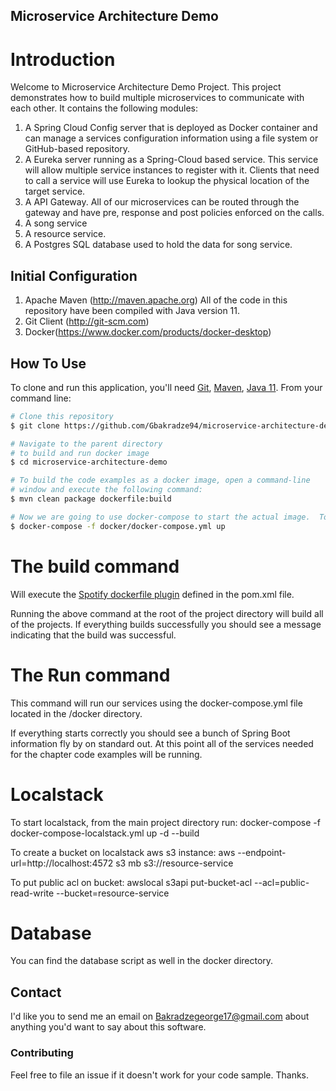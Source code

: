 ## Microservice Architecture Demo

# Introduction
Welcome to Microservice Architecture Demo Project. This project demonstrates how to build 
multiple microservices to communicate with each other. It contains the following modules:
1. A Spring Cloud Config server that is deployed as Docker container and can manage a services configuration information using a file system or GitHub-based repository.
2. A Eureka server running as a Spring-Cloud based service. This service will allow multiple service instances to register with it. Clients that need to call a service will use Eureka to lookup the physical location of the target service.
3. A API Gateway. All of our microservices can be routed through the gateway and have pre, response and post policies enforced on the calls.
4. A song service
5. A resource service.
6. A Postgres SQL database used to hold the data for song service.

## Initial Configuration
1.	Apache Maven (http://maven.apache.org)  All of the code in this repository have been compiled with Java version 11.
2.	Git Client (http://git-scm.com)
3.  Docker(https://www.docker.com/products/docker-desktop)


## How To Use

To clone and run this application, you'll need [Git](https://git-scm.com), [Maven](https://maven.apache.org/), [Java 11](https://www.oracle.com/technetwork/java/javase/downloads/jdk11-downloads-5066655.html). From your command line:

```bash
# Clone this repository
$ git clone https://github.com/Gbakradze94/microservice-architecture-demo.git

# Navigate to the parent directory 
# to build and run docker image
$ cd microservice-architecture-demo

# To build the code examples as a docker image, open a command-line 
# window and execute the following command:
$ mvn clean package dockerfile:build

# Now we are going to use docker-compose to start the actual image.  To start the docker image, stay in the directory containing  your chapter 8 source code and  Run the following command: 
$ docker-compose -f docker/docker-compose.yml up
```

# The build command

Will execute the [Spotify dockerfile plugin](https://github.com/spotify/dockerfile-maven) defined in the pom.xml file.  

 Running the above command at the root of the project directory will build all of the projects.  If everything builds successfully you should see a message indicating that the build was successful.

# The Run command

This command will run our services using the docker-compose.yml file located in the /docker directory. 

If everything starts correctly you should see a bunch of Spring Boot information fly by on standard out.  At this point all of the services needed for the chapter code examples will be running.

# Localstack
To start localstack, from the main project directory run:
docker-compose -f docker-compose-localstack.yml up -d --build

To create a bucket on localstack aws s3 instance:
aws --endpoint-url=http://localhost:4572 s3 mb s3://resource-service

To put public acl on bucket:
awslocal s3api put-bucket-acl --acl=public-read-write --bucket=resource-service

# Database
You can find the database script as well in the docker directory.

## Contact

I'd like you to send me an email on <Bakradzegeorge17@gmail.com> about anything you'd want to say about this software.

### Contributing
Feel free to file an issue if it doesn't work for your code sample. Thanks.